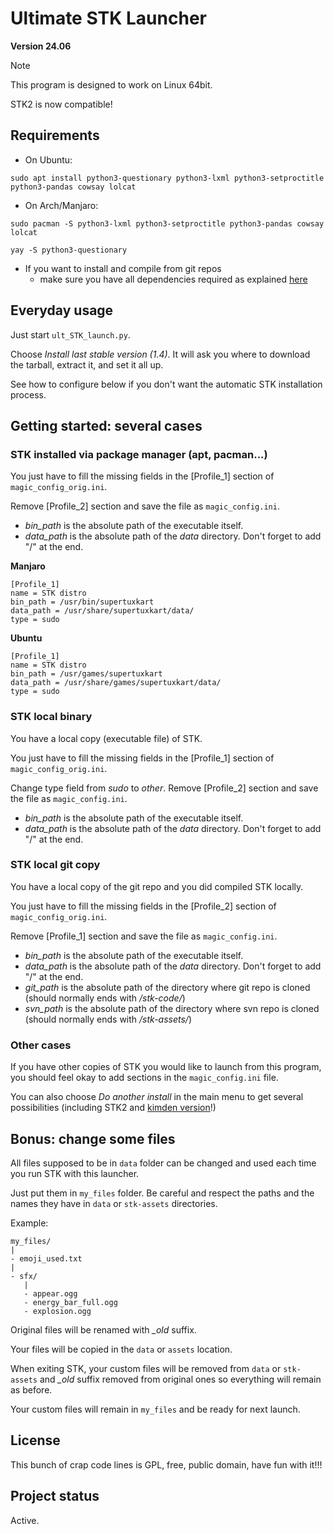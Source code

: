 # Ultimate STK Launcher

**Version 24.06**

> [!NOTE] 
> This program is designed to work on Linux 64bit.
>
> STK2 is now compatible!

## Requirements

- On Ubuntu:
```
sudo apt install python3-questionary python3-lxml python3-setproctitle python3-pandas cowsay lolcat
```

- On Arch/Manjaro:
```
sudo pacman -S python3-lxml python3-setproctitle python3-pandas cowsay lolcat
```
```
yay -S python3-questionary
```

- If you want to install and compile from git repos
   - make sure you have all dependencies required as explained [here](https://github.com/supertuxkart/stk-code/blob/master/INSTALL.md)

## Everyday usage

Just start `ult_STK_launch.py`.

Choose *Install last stable version (1.4)*. It will ask you where to download the tarball, extract it, and set it all up.

See how to configure below if you don't want the automatic STK installation process.


## Getting started: several cases

### STK installed via package manager (apt, pacman...)

You just have to fill the missing fields in the \[Profile_1\] section of `magic_config_orig.ini`.

Remove \[Profile_2\] section and save the file as `magic_config.ini`.

- *bin_path* is the absolute path of the executable itself.
- *data_path* is the absolute path of the *data* directory. Don't forget to add "/" at the end.

**Manjaro**
```
[Profile_1]
name = STK distro
bin_path = /usr/bin/supertuxkart
data_path = /usr/share/supertuxkart/data/
type = sudo
```

**Ubuntu**
```
[Profile_1]
name = STK distro
bin_path = /usr/games/supertuxkart
data_path = /usr/share/games/supertuxkart/data/
type = sudo
```

### STK local binary

You have a local copy (executable file) of STK.

You just have to fill the missing fields in the \[Profile_1\] section of `magic_config_orig.ini`.

Change type field from *sudo* to *other*. Remove \[Profile_2\] section and save the file as `magic_config.ini`.

- *bin_path* is the absolute path of the executable itself.
- *data_path* is the absolute path of the *data* directory. Don't forget to add "/" at the end.


### STK local git copy

You have a local copy of the git repo and you did compiled STK locally.

You just have to fill the missing fields in the \[Profile_2\] section of `magic_config_orig.ini`.

Remove \[Profile_1\] section and save the file as `magic_config.ini`.


- *bin_path* is the absolute path of the executable itself.
- *data_path* is the absolute path of the *data* directory. Don't forget to add "/" at the end.
- *git_path* is the absolute path of the directory where git repo is cloned (should normally ends with */stk-code/*)
- *svn_path* is the absolute path of the directory where svn repo is cloned (should normally ends with */stk-assets/*)


### Other cases

If you have other copies of STK you would like to launch from this program, you should feel okay to add sections in the `magic_config.ini` file.

You can also choose *Do another install* in the main menu to get several possibilities (including STK2 and [kimden version](https://github.com/kimden/stk-code)!)


## Bonus: change some files

All files supposed to be in `data` folder can be changed and used each time you run STK with this launcher.

Just put them in `my_files` folder. Be careful and respect the paths and the names they have in `data` or `stk-assets` directories.

Example:

```
my_files/
|
- emoji_used.txt
|
- sfx/
   |
   - appear.ogg
   - energy_bar_full.ogg
   - explosion.ogg
```

Original files will be renamed with *_old* suffix.

Your files will be copied in the `data` or `assets` location.

When exiting STK, your custom files will be removed from `data` or `stk-assets` and *_old* suffix removed from original ones so everything will remain as before.

Your custom files will remain in `my_files` and be ready for next launch.

## License
This bunch of crap code lines is GPL, free, public domain, have fun with it!!!

## Project status
Active.
